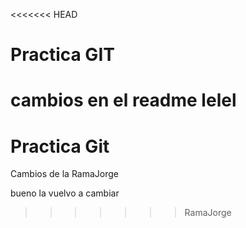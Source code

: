 <<<<<<< HEAD
# Practica GIT
cambios en el readme lelel
=======
# Practica Git

Cambios de la RamaJorge 

bueno la vuelvo a cambiar
>>>>>>> RamaJorge
